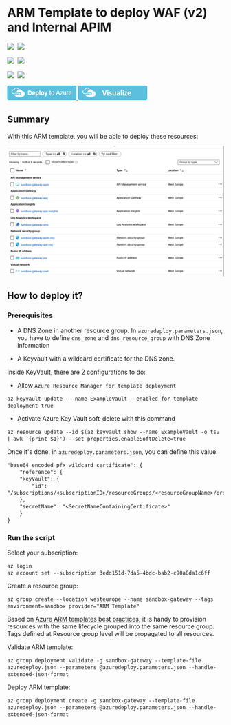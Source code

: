 # ARM Template to deploy WAF (v2) and Internal APIM

<IMG SRC="https://azurequickstartsservice.blob.core.windows.net/badges/301-apim-internal-with-waf-v2-and-ssl/PublicLastTestDate.svg" />&nbsp;
<IMG SRC="https://azurequickstartsservice.blob.core.windows.net/badges/301-apim-internal-with-waf-v2-and-ssl/PublicDeployment.svg" />&nbsp;

<IMG SRC="https://azurequickstartsservice.blob.core.windows.net/badges/301-apim-internal-with-waf-v2-and-ssl/FairfaxLastTestDate.svg" />&nbsp;
<IMG SRC="https://azurequickstartsservice.blob.core.windows.net/badges/301-apim-internal-with-waf-v2-and-ssl/FairfaxDeployment.svg" />&nbsp;

<IMG SRC="https://azurequickstartsservice.blob.core.windows.net/badges/301-apim-internal-with-waf-v2-and-ssl/BestPracticeResult.svg" />&nbsp;
<IMG SRC="https://azurequickstartsservice.blob.core.windows.net/badges/301-apim-internal-with-waf-v2-and-ssl/CredScanResult.svg" />&nbsp;

<a href="https://portal.azure.com/#create/Microsoft.Template/uri/https%3A%2F%2Fraw.githubusercontent.com%2FAzure%2Fazure-quickstart-templates%2Fmaster%2F301-apim-internal-with-waf-v2-and-ssl%2Fazuredeploy.json" target="_blank">
<img src="https://raw.githubusercontent.com/Azure/azure-quickstart-templates/master/1-CONTRIBUTION-GUIDE/images/deploytoazure.png"/>
</a>
<a href="http://armviz.io/#/?load=https%3A%2F%2Fraw.githubusercontent.com%2FAzure%2Fazure-quickstart-templates%2Fmaster%2F301-apim-internal-with-waf-v2-and-ssl%2Fazuredeploy.json" target="_blank">
<img src="https://raw.githubusercontent.com/Azure/azure-quickstart-templates/master/1-CONTRIBUTION-GUIDE/images/visualizebutton.png"/>
</a>

## Summary
With this ARM template, you will be able to deploy these resources:

![Architecture](docs/result.png)


## How to deploy it?
### Prerequisites

* A DNS Zone in another resource group. In `azuredeploy.parameters.json`, you have to define `dns_zone` and `dns_resource_group` with DNS Zone information

* A Keyvault with a wildcard certificate for the DNS zone. 

Inside KeyVault, there are 2 configurations to do:
- Allow `Azure Resource Manager for template deployment`
```
az keyvault update  --name ExampleVault --enabled-for-template-deployment true
```

- Activate Azure Key Vault soft-delete with this command
```
az resource update --id $(az keyvault show --name ExampleVault -o tsv | awk '{print $1}') --set properties.enableSoftDelete=true
```

Once it's done, in `azuredeploy.parameters.json`, you can define this value:
```
"base64_encoded_pfx_wildcard_certificate": {
    "reference": {
    "keyVault": {
        "id": "/subscriptions/<subscriptionID>/resourceGroups/<resourceGroupName>/providers/Microsoft.KeyVault/vaults/<KeyVaultName>"
    },
    "secretName": "<SecretNameContainingCertificate>"
    }
}
```

### Run the script
Select your subscription:
```
az login
az account set --subscription 3edd151d-7da5-4bdc-bab2-c90a8da1c6ff
````

Create a resource group:
```
az group create --location westeurope --name sandbox-gateway --tags environment=sandbox provider="ARM Template"
```
Based on [Azure ARM templates best practices](https://docs.microsoft.com/en-gb/archive/blogs/mvpawardprogram/azure-resource-manager), it is handy to provision resources with the same lifecycle grouped into the same resource group.
Tags defined at Resource group level will be propagated to all resources.

Validate ARM template:
```
az group deployment validate -g sandbox-gateway --template-file azuredeploy.json --parameters @azuredeploy.parameters.json --handle-extended-json-format
```

Deploy ARM template:
```
az group deployment create -g sandbox-gateway --template-file azuredeploy.json --parameters @azuredeploy.parameters.json --handle-extended-json-format
```
